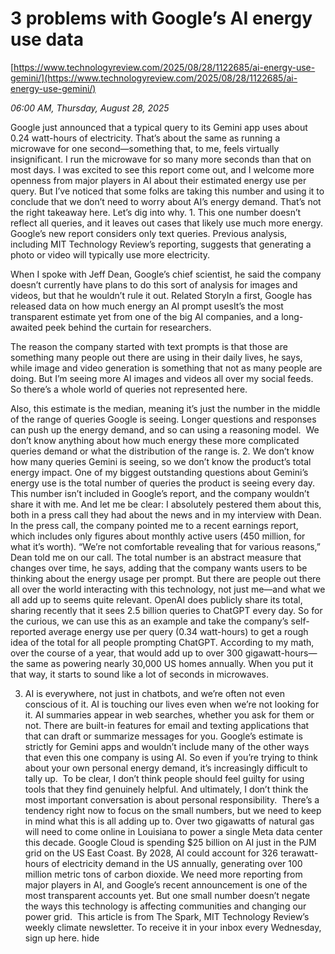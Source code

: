# 3 problems with Google’s AI energy use data

[https://www.technologyreview.com/2025/08/28/1122685/ai-energy-use-gemini/](https://www.technologyreview.com/2025/08/28/1122685/ai-energy-use-gemini/)

*06:00 AM, Thursday, August 28, 2025*

Google just announced that a typical query to its Gemini app uses about 0.24 watt-hours of electricity. That’s about the same as running a microwave for one second—something that, to me, feels virtually insignificant. I run the microwave for so many more seconds than that on most days. I was excited to see this report come out, and I welcome more openness from major players in AI about their estimated energy use per query. But I’ve noticed that some folks are taking this number and using it to conclude that we don’t need to worry about AI’s energy demand. That’s not the right takeaway here. Let’s dig into why.  1. This one number doesn’t reflect all queries, and it leaves out cases that likely use much more energy. Google’s new report considers only text queries. Previous analysis, including MIT Technology Review’s reporting, suggests that generating a photo or video will typically use more electricity.

When I spoke with Jeff Dean, Google’s chief scientist, he said the company doesn’t currently have plans to do this sort of analysis for images and videos, but that he wouldn’t rule it out. Related StoryIn a first, Google has released data on how much energy an AI prompt usesIt’s the most transparent estimate yet from one of the big AI companies, and a long-awaited peek behind the curtain for researchers.

The reason the company started with text prompts is that those are something many people out there are using in their daily lives, he says, while image and video generation is something that not as many people are doing. But I’m seeing more AI images and videos all over my social feeds. So there’s a whole world of queries not represented here.

Also, this estimate is the median, meaning it’s just the number in the middle of the range of queries Google is seeing. Longer questions and responses can push up the energy demand, and so can using a reasoning model.  We don’t know anything about how much energy these more complicated queries demand or what the distribution of the range is. 2. We don’t know how many queries Gemini is seeing, so we don’t know the product’s total energy impact. One of my biggest outstanding questions about Gemini’s energy use is the total number of queries the product is seeing every day.  This number isn’t included in Google’s report, and the company wouldn’t share it with me. And let me be clear: I absolutely pestered them about this, both in a press call they had about the news and in my interview with Dean. In the press call, the company pointed me to a recent earnings report, which includes only figures about monthly active users (450 million, for what it’s worth).  “We’re not comfortable revealing that for various reasons,” Dean told me on our call. The total number is an abstract measure that changes over time, he says, adding that the company wants users to be thinking about the energy usage per prompt. But there are people out there all over the world interacting with this technology, not just me—and what we all add up to seems quite relevant. OpenAI does publicly share its total, sharing recently that it sees 2.5 billion queries to ChatGPT every day. So for the curious, we can use this as an example and take the company’s self-reported average energy use per query (0.34 watt-hours) to get a rough idea of the total for all people prompting ChatGPT. According to my math, over the course of a year, that would add up to over 300 gigawatt-hours—the same as powering nearly 30,000 US homes annually. When you put it that way, it starts to sound like a lot of seconds in microwaves.

3. AI is everywhere, not just in chatbots, and we’re often not even conscious of it. AI is touching our lives even when we’re not looking for it. AI summaries appear in web searches, whether you ask for them or not. There are built-in features for email and texting applications that that can draft or summarize messages for you. Google’s estimate is strictly for Gemini apps and wouldn’t include many of the other ways that even this one company is using AI. So even if you’re trying to think about your own personal energy demand, it’s increasingly difficult to tally up.  To be clear, I don’t think people should feel guilty for using tools that they find genuinely helpful. And ultimately, I don’t think the most important conversation is about personal responsibility.  There’s a tendency right now to focus on the small numbers, but we need to keep in mind what this is all adding up to. Over two gigawatts of natural gas will need to come online in Louisiana to power a single Meta data center this decade. Google Cloud is spending $25 billion on AI just in the PJM grid on the US East Coast. By 2028, AI could account for 326 terawatt-hours of electricity demand in the US annually, generating over 100 million metric tons of carbon dioxide. We need more reporting from major players in AI, and Google’s recent announcement is one of the most transparent accounts yet. But one small number doesn’t negate the ways this technology is affecting communities and changing our power grid.  This article is from The Spark, MIT Technology Review’s weekly climate newsletter. To receive it in your inbox every Wednesday, sign up here. hide

